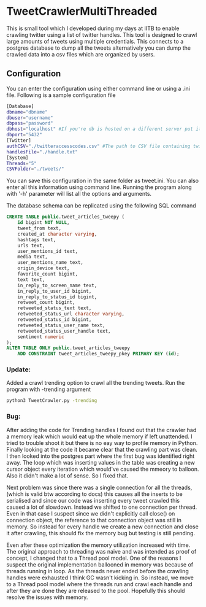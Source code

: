 # TweetCrawlerMultiThreaded
This is small tool which I developed during my days at IITB to enable crawling twitter using a list of twitter handles. This tool is designed to crawl large amounts of tweets using multiple credentials. 
This connects to a postgres database to dump all the tweets alternatively you can dump the crawled data into a csv files which are organized by users. 

## Configuration
You can enter the configuration using either command line or using a .ini file. Following is a sample configuration file 
```bash
[Database]
dbname="dbname"
dbuser="username"
dbpass="password"
dbhost="localhost" #If you're db is hosted on a different server put it's domain name here
dbport="5432"
[Twitter]
authCSV="./twitteraccesscodes.csv" #The path to CSV file containing twitter access tokens in the format specified
handlesFile="./handle.txt"
[System]
Threads="5"
CSVFolder="./tweets/"
```
You can save this configuration in the same folder as tweet.ini. You can also enter all this information using command line. Running the program along with '-h' parameter will list all the options and arguments.

The database schema can be replicated using the following SQL command

```sql
CREATE TABLE public.tweet_articles_tweepy (
    id bigint NOT NULL,
    tweet_from text,
    created_at character varying,
    hashtags text,
    urls text,
    user_mentions_id text,
    media text,
    user_mentions_name text,
    origin_device text,
    favorite_count bigint,
    text text,
    in_reply_to_screen_name text,
    in_reply_to_user_id bigint,
    in_reply_to_status_id bigint,
    retweet_count bigint,
    retweeted_status_text text,
    retweeted_status_url character varying,
    retweeted_status_id bigint,
    retweeted_status_user_name text,
    retweeted_status_user_handle text,
    sentiment numeric
);
ALTER TABLE ONLY public.tweet_articles_tweepy
    ADD CONSTRAINT tweet_articles_tweepy_pkey PRIMARY KEY (id);
```

### Update:
Added a crawl trending option to crawl all the trending tweets. Run the program with -trending argument 
```bash
python3 TweetCrawler.py -trending
```

### Bug:
After adding the code for Trending handles I found out that the crawler had a memory leak which would eat up the whole memory if left unattended.
I tried to trouble shoot it but there is no eay way to profile memory in Python. Finally looking at the code it became clear that the crawling part was clean.
I then looked into the postgres part where the first bug was identified right away. The loop which was inserting values in the table was creating a new cursor object every iteration which would've caused the mmeory to balloon. Also it didn't make a lot of sense. So I fixed that.

Next problem was since there was a single connection for all the threads, (which is valid btw according to docs) this causes all the inserts to be serialised and since our code was inserting every tweet crawled this caused a lot of slowdown. Instead we shifted to one connection per thread.
Even in that case I suspect since we didn't explicitly call close() on connection object, the reference to that connection object was still in memory. So instead for every handle we create a new connection and close it after crawling, this should fix the memory bug but testing is still pending.

Even after these optimization the memory utilization increased with time. The original approach to threading was naive and was intended as proof of concept, I changed 
that to a Thread pool model. One of the reasons I suspect the original implementation ballooned in memory was because of threads running in loop. 
As the threads never ended before the crawling handles were exhausted I think GC wasn't kicking in. So instead, we move to a Thread pool model where the threads run and crawl each handle and after they are done they are released to the pool.
Hopefully this should resolve the issues with memory.  
 